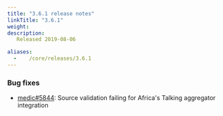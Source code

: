 ```yaml
---
title: "3.6.1 release notes"
linkTitle: "3.6.1"
weight:
description: 
   Released 2019-08-06

aliases:
  -    /core/releases/3.6.1
---
```


### Bug fixes

- [medic#5844](https://github.com/medic/cht-core/issues/5844): Source validation failing for Africa's Talking aggregator integration
